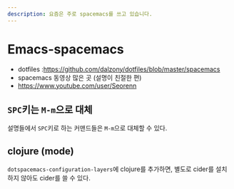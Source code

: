 ```yaml
---
description: 요즘은 주로 spacemacs를 쓰고 있습니다.
---
```


# Emacs-spacemacs

- dotfiles :https://github.com/dalzony/dotfiles/blob/master/spacemacs
- spacemacs 동영상 많은 곳 (설명이 친절한 편)
 - https://www.youtube.com/user/Seorenn

## `SPC`키는 `M-m`으로 대체

설명들에서 `SPC`키로 하는 커맨드들은 `M-m`으로 대체할 수 있다.

## clojure (mode)

`dotspacemacs-configuration-layers`에 clojure를 추가하면,
별도로 cider를 설치하지 않아도 cider를 쓸 수 있다.

